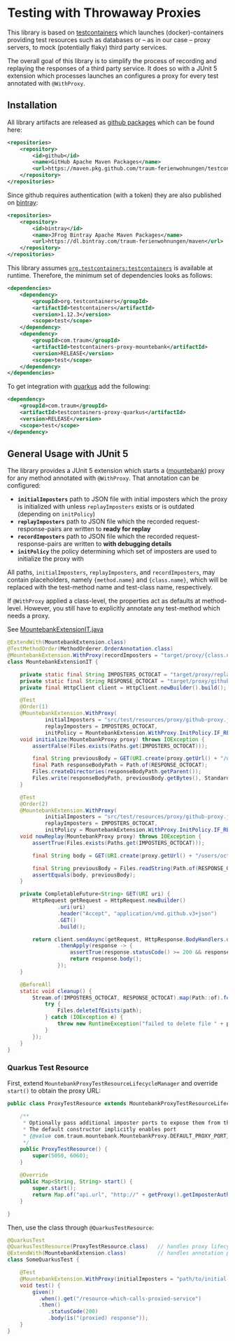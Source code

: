 # Testing with Throwaway Proxies

This library is based on [testcontainers](https://www.testcontainers.org/)
which launches (docker)-containers providing test resources such as databases or 
– as in our case – proxy servers, to mock (potentially flaky) third party services.

The overall goal of this library is to simplify the process of recording and replaying
the responses of a third party service. It does so with a JUnit 5 extension
which processes launches an configures a proxy for every test annotated with `@WithProxy`.

## Installation

All library artifacts are released as [github packages](https://github.com/traum-ferienwohnungen/testcontainers-proxy/packages) which can be found here:

```xml
<repositories>
    <repository>
        <id>github</id>
        <name>GitHub Apache Maven Packages</name>
        <url>https://maven.pkg.github.com/traum-ferienwohnungen/testcontainers-proxy</url>
    </repository>
</repositories>
```

Since github requires authentication (with a token) they are also published on [bintray](https://bintray.com/traum-ferienwohnungen/maven/testcontainers-proxy):

```xml
<repositories>
    <repository>
        <id>bintray</id>
        <name>JFrog Bintray Apache Maven Packages</name>
        <url>https://dl.bintray.com/traum-ferienwohnungen/maven</url>
    </repository>
</repositories>
```

This library assumes [`org.testcontainers:testcontainers`](https://mvnrepository.com/artifact/org.testcontainers/testcontainers) is available at runtime.
Therefore, the minimum set of dependencies looks as follows:

```xml
<dependencies>
    <dependency>
        <groupId>org.testcontainers</groupId>
        <artifactId>testcontainers</artifactId>
        <version>1.12.3</version>
        <scope>test</scope>
    </dependency>
    <dependency>
        <groupId>com.traum</groupId>
        <artifactId>testcontainers-proxy-mountebank</artifactId>
        <version>RELEASE</version>
        <scope>test</scope>
    </dependency>
</dependencies>
```

To get integration with [quarkus](https://quarkus.io/) add the following:

```xml
<dependency>
    <groupId>com.traum</groupId>
    <artifactId>testcontainers-proxy-quarkus</artifactId>
    <version>RELEASE</version>
    <scope>test</scope>
</dependency>
```

## General Usage with JUnit 5

The library provides a JUnit 5 extension which starts a ([mountebank](http://www.mbtest.org/)) proxy
for any method annotated with `@WithProxy`. That annotation can be configured:

* **`initialImposters`** path to JSON file with initial imposters which the proxy is
  initialized with unless `replayImposters` exists or is outdated (depending on `initPolicy`) 
* **`replayImposters`** path to JSON file which the recorded request-response-pairs are written to **ready for replay**
* **`recordImposters`** path to JSON file which the recorded request-response-pairs are written to **with debugging details**
* **`initPolicy`** the policy determining which set of imposters are used to initialize the proxy with

All paths, `initialImposters`, `replayImposters`, and `recordImposters`, may contain placeholders, namely `{method.name}` and `{class.name}`,
which will be replaced with the test-method name and test-class name, respectively.

If `@WithProxy` applied a class-level, the properties act as defaults at method-level.
However, you still have to explicitly annotate any test-method which needs a proxy. 

See [MountebankExtensionIT.java](testcontainers-proxy-mountebank/src/test/java/com/traum/mountebank/MountebankExtensionIT.java)

```java
@ExtendWith(MountebankExtension.class)
@TestMethodOrder(MethodOrderer.OrderAnnotation.class)
@MountebankExtension.WithProxy(recordImposters = "target/proxy/{class.name}-{method.name}-debug.json")
class MountebankExtensionIT {

    private static final String IMPOSTERS_OCTOCAT = "target/proxy/replay/github-users-octocat.json";
    private static final String RESPONSE_OCTOCAT = "target/proxy/github-users-octocat-response.json";
    private final HttpClient client = HttpClient.newBuilder().build();

    @Test
    @Order(1)
    @MountebankExtension.WithProxy(
            initialImposters = "src/test/resources/proxy/github-proxy.json",
            replayImposters = IMPOSTERS_OCTOCAT,
            initPolicy = MountebankExtension.WithProxy.InitPolicy.IF_REPLAY_NONEXISTENT)
    void initialize(MountebankProxy proxy) throws IOException {
        assertFalse(Files.exists(Paths.get(IMPOSTERS_OCTOCAT)));

        final String previousBody = GET(URI.create(proxy.getUrl() + "/users/octocat")).join();
        final Path responseBodyPath = Path.of(RESPONSE_OCTOCAT);
        Files.createDirectories(responseBodyPath.getParent());
        Files.write(responseBodyPath, previousBody.getBytes(), StandardOpenOption.CREATE_NEW, StandardOpenOption.WRITE);
    }

    @Test
    @Order(2)
    @MountebankExtension.WithProxy(
            initialImposters = "src/test/resources/proxy/github-proxy.json",
            replayImposters = IMPOSTERS_OCTOCAT,
            initPolicy = MountebankExtension.WithProxy.InitPolicy.IF_REPLAY_NONEXISTENT)
    void nowReplay(MountebankProxy proxy) throws IOException {
        assertTrue(Files.exists(Paths.get(IMPOSTERS_OCTOCAT)));

        final String body = GET(URI.create(proxy.getUrl() + "/users/octocat")).join();

        final String previousBody = Files.readString(Path.of(RESPONSE_OCTOCAT));
        assertEquals(body, previousBody);
    }

    private CompletableFuture<String> GET(URI uri) {
        HttpRequest getRequest = HttpRequest.newBuilder()
                .uri(uri)
                .header("Accept", "application/vnd.github.v3+json")
                .GET()
                .build();

        return client.sendAsync(getRequest, HttpResponse.BodyHandlers.ofString())
                .thenApply(response -> {
                    assertTrue(response.statusCode() >= 200 && response.statusCode() < 300);
                    return response.body();
                });
    }

    @BeforeAll
    static void cleanup() {
        Stream.of(IMPOSTERS_OCTOCAT, RESPONSE_OCTOCAT).map(Path::of).forEach(path -> {
            try {
                Files.deleteIfExists(path);
            } catch (IOException e) {
                throw new RuntimeException("failed to delete file " + path, e);
            }
        });
    }
}
```

### Quarkus Test Resource

First, extend `MountebankProxyTestResourceLifecycleManager` and override `start()` to obtain the proxy URL:

```java
public class ProxyTestResource extends MountebankProxyTestResourceLifecycleManager {
    
    /**
     * Optionally pass additional imposter ports to expose them from the container.
     * The default constructor implicitly enables port 
     * {@value com.traum.mountebank.MountebankProxy.DEFAULT_PROXY_PORT}.
     */
    public ProxyTestResource() {
        super(5050, 6060);
    }
    
    @Override
    public Map<String, String> start() {
        super.start();
        return Map.of("api.url", "http://" + getProxy().getImposterAuthority(5050));
    }

}
```

Then, use the class through `@QuarkusTestResource`:

```java
@QuarkusTest
@QuarkusTestResource(ProxyTestResource.class)   // handles proxy lifecycle
@ExtendWith(MountebankExtension.class)          // handles annotation processing
class SomeQuarkusTest {

    @Test
    @MountebankExtension.WithProxy(initialImposters = "path/to/initial-imposters.json")
    void test() {
        given()
          .when().get("/resource-which-calls-proxied-service")
          .then()
             .statusCode(200)
             .body(is("(proxied) response"));
    }
}
```
